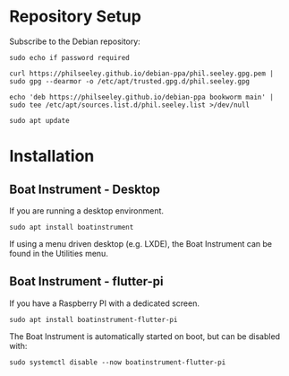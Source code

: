 # Repository Setup

Subscribe to the Debian repository:

```shell
sudo echo if password required

curl https://philseeley.github.io/debian-ppa/phil.seeley.gpg.pem | sudo gpg --dearmor -o /etc/apt/trusted.gpg.d/phil.seeley.gpg

echo 'deb https://philseeley.github.io/debian-ppa bookworm main' | sudo tee /etc/apt/sources.list.d/phil.seeley.list >/dev/null

sudo apt update
```

# Installation

## Boat Instrument - Desktop

If you are running a desktop environment.

```shell
sudo apt install boatinstrument
```
If using a menu driven desktop (e.g. LXDE), the Boat Instrument can be found in the Utilities menu.

## Boat Instrument - flutter-pi

If you have a Raspberry PI with a dedicated screen.

```shell
sudo apt install boatinstrument-flutter-pi
```
The Boat Instrument is automatically started on boot, but can be disabled with:
```shell
sudo systemctl disable --now boatinstrument-flutter-pi
```

